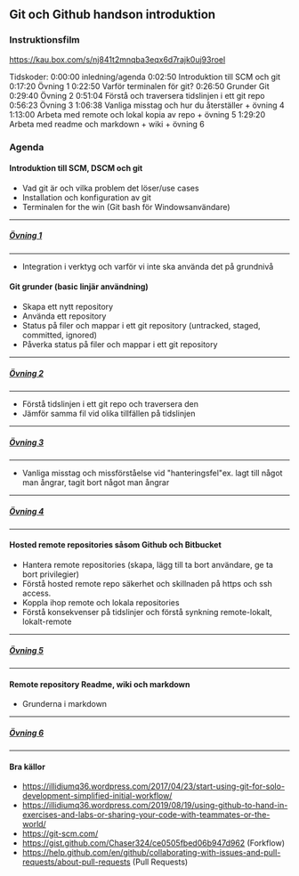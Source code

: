 
## Git och Github handson introduktion

### Instruktionsfilm
https://kau.box.com/s/nj841t2mnqba3eqx6d7rajk0uj93roel

Tidskoder:
0:00:00 inledning/agenda
0:02:50 Introduktion till SCM och git
0:17:20 Övning 1
0:22:50 Varför terminalen för git?
0:26:50 Grunder Git 
0:29:40 Övning 2
0:51:04 Förstå och traversera tidslinjen i ett git repo
0:56:23 Övning 3
1:06:38 Vanliga misstag och hur du återställer + övning 4
1:13:00 Arbeta med remote och lokal kopia av repo + övning 5
1:29:20 Arbeta med readme och markdown + wiki + övning 6




### Agenda
#### Introduktion till SCM, DSCM och git
* Vad git är och vilka problem det löser/use cases
* Installation och konfiguration av git
* Terminalen for the win (Git bash för Windowsanvändare)
---
##### [Övning 1](ovningar.md)
---

* Integration i verktyg och varför vi inte ska använda det på grundnivå
 
#### Git grunder (basic linjär användning)
* Skapa ett nytt repository
* Använda ett repository
* Status på filer och mappar i ett git repository (untracked, staged, committed, ignored)
* Påverka status på filer och mappar i ett git repository
---
##### [Övning 2](ovningar.md)
---
 
* Förstå tidslinjen i ett git repo och traversera den
* Jämför samma fil vid olika tillfällen på tidslinjen
---
##### [Övning 3](ovningar.md)
---

* Vanliga misstag och missförståelse vid "hanteringsfel"ex.  lagt till något man ångrar, tagit bort något man ångrar
---
##### [Övning 4](ovningar.md)
---

#### Hosted remote repositories såsom Github och Bitbucket
* Hantera remote repositories (skapa, lägg till ta bort användare, ge ta bort privilegier)
* Förstå hosted remote repo säkerhet och skillnaden på https och ssh access.
* Koppla ihop remote och lokala repositories
* Förstå konsekvenser på tidslinjer och förstå synkning remote-lokalt, lokalt-remote
---
##### [Övning 5](ovningar.md)
---
#### Remote repository Readme, wiki och markdown
* Grunderna i markdown
---
##### [Övning 6](ovningar.md)
---

#### Bra källor
* https://illidiumq36.wordpress.com/2017/04/23/start-using-git-for-solo-development-simplified-initial-workflow/
* https://illidiumq36.wordpress.com/2019/08/19/using-github-to-hand-in-exercises-and-labs-or-sharing-your-code-with-teammates-or-the-world/
* https://git-scm.com/
* https://gist.github.com/Chaser324/ce0505fbed06b947d962 (Forkflow)
* https://help.github.com/en/github/collaborating-with-issues-and-pull-requests/about-pull-requests (Pull Requests)


